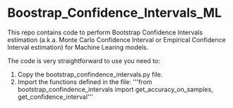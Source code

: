 # Boostrap_Confidence_Intervals_ML
This repo contains code to perform Bootstrap Confidence Intervals estimation (a.k.a. Monte Carlo Confidence Interval or Empirical Confidence Interval estimation) for Machine Learing models.

The code is very straightforward to use you need to:

1. Copy the bootstrap_confindence_intervals.py file.
2. Import the functions defined in the file: '''from bootstrap_confindence_intervals import get_accuracy_on_samples, get_confidence_interval'''

